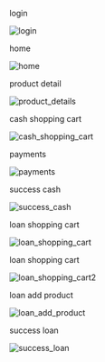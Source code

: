 
login

![login](https://user-images.githubusercontent.com/115555417/235540315-9a9fad19-c685-4d4e-b194-041f4c8188b6.jpg)


home

![home](https://user-images.githubusercontent.com/115555417/235540373-102dd175-5f60-4e4e-9bd0-dbe3a6e72165.jpg)


product detail

![product_details](https://user-images.githubusercontent.com/115555417/235540532-aa8edc88-6097-42bd-bbc7-621ef8973b56.jpg)


cash shopping cart

![cash_shopping_cart](https://user-images.githubusercontent.com/115555417/235540822-9e9ae9e9-f005-4800-b6e1-bf36854eee79.jpg)


payments

![payments](https://user-images.githubusercontent.com/115555417/235540943-45a15ae1-9eaa-4827-a9a3-fb77a06ad1dc.jpg)


success cash

![success_cash](https://user-images.githubusercontent.com/115555417/235541083-2dcd32f8-f72c-4155-85e9-52fd8202cd73.jpg)


loan shopping cart

![loan_shopping_cart](https://user-images.githubusercontent.com/115555417/235541255-24fd5547-1db5-49a5-9fc5-f3ad349febbb.jpg)


loan shopping cart

![loan_shopping_cart2](https://user-images.githubusercontent.com/115555417/235541385-140b7298-f47d-45d7-8ab5-c10223d0e234.jpg)


loan add product

![loan_add_product](https://user-images.githubusercontent.com/115555417/235541488-1f93d808-1284-485c-968d-b14718c9975e.jpg)


success loan

![success_loan](https://user-images.githubusercontent.com/115555417/235541576-9af73d57-a1ce-40cc-abc0-e6d1927c4e7c.jpg)
